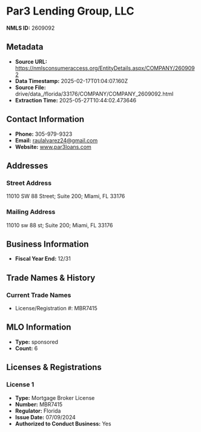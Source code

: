 # Par3 Lending Group, LLC

**NMLS ID:** 2609092

## Metadata
- **Source URL:** https://nmlsconsumeraccess.org/EntityDetails.aspx/COMPANY/2609092
- **Data Timestamp:** 2025-02-17T01:04:07.160Z
- **Source File:** drive/data_/florida/33176/COMPANY/COMPANY_2609092.html
- **Extraction Time:** 2025-05-27T10:44:02.473646

## Contact Information
- **Phone:** 305-979-9323
- **Email:** raulalvarez24@gmail.com
- **Website:** www.par3loans.com

## Addresses
### Street Address
11010 SW 88 Street; Suite 200; MIami, FL 33176

### Mailing Address
11010 sw 88 st; Suite 200; Miami, FL 33176

## Business Information
- **Fiscal Year End:** 12/31

## Trade Names & History
### Current Trade Names
- License/Registration #: MBR7415

## MLO Information
- **Type:** sponsored
- **Count:** 6

## Licenses & Registrations

### License 1
- **Type:** Mortgage Broker License
- **Number:** MBR7415
- **Regulator:** Florida
- **Issue Date:** 07/09/2024
- **Authorized to Conduct Business:** Yes
